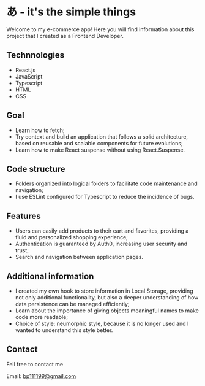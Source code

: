 # あ - it's the simple things

Welcome to my e-commerce app! Here you will find information about this project that I created as a Frontend Developer.

## Technnologies
- React.js
- JavaScript
- Typescript
- HTML
- CSS

## Goal
- Learn how to fetch;
- Try context and build an application that follows a solid architecture, based on reusable and scalable components for future evolutions;
- Learn how to make React suspense without using React.Suspense.

## Code structure
- Folders organized into logical folders to facilitate code maintenance and navigation;
- I use ESLint configured for Typescript to reduce the incidence of bugs.

## Features
- Users can easily add products to their cart and favorites, providing a fluid and personalized shopping experience;
- Authentication is guaranteed by Auth0, increasing user security and trust;
- Search and navigation between application pages.

## Additional information
- I created my own hook to store information in Local Storage, providing not only additional functionality, but also a deeper understanding of how data persistence can be managed efficiently;
- Learn about the importance of giving objects meaningful names to make code more readable;
- Choice of style: neumorphic style, because it is no longer used and I wanted to understand this style better.

## Contact
Fell free to contact me

Email: [bp111199@gmail.com](mailto:bp111199@gmail.com)
